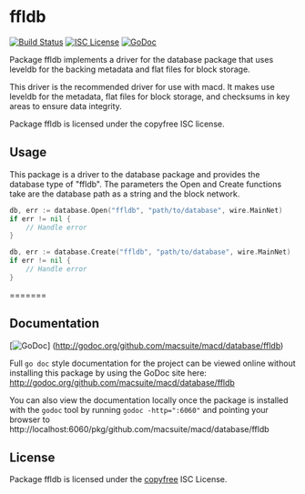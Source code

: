 ffldb
=====

[![Build Status](https://travis-ci.org/macsuite/macd.png?branch=master)](https://travis-ci.org/macsuite/macd)
[![ISC License](http://img.shields.io/badge/license-ISC-blue.svg)](http://copyfree.org)
[![GoDoc](https://godoc.org/github.com/macsuite/macd/database/ffldb?status.png)](http://godoc.org/github.com/macsuite/macd/database/ffldb)

Package ffldb implements a driver for the database package that uses leveldb for
the backing metadata and flat files for block storage.

This driver is the recommended driver for use with macd.  It makes use leveldb
for the metadata, flat files for block storage, and checksums in key areas to
ensure data integrity.

Package ffldb is licensed under the copyfree ISC license.

## Usage

This package is a driver to the database package and provides the database type
of "ffldb".  The parameters the Open and Create functions take are the
database path as a string and the block network.

```Go
db, err := database.Open("ffldb", "path/to/database", wire.MainNet)
if err != nil {
	// Handle error
}
```

```Go
db, err := database.Create("ffldb", "path/to/database", wire.MainNet)
if err != nil {
	// Handle error
}
```

=======
## Documentation

[![GoDoc](https://godoc.org/github.com/macsuite/macd/database/ffldb?status.png)]
(http://godoc.org/github.com/macsuite/macd/database/ffldb)

Full `go doc` style documentation for the project can be viewed online without
installing this package by using the GoDoc site here:
http://godoc.org/github.com/macsuite/macd/database/ffldb

You can also view the documentation locally once the package is installed with
the `godoc` tool by running `godoc -http=":6060"` and pointing your browser to
http://localhost:6060/pkg/github.com/macsuite/macd/database/ffldb

## License

Package ffldb is licensed under the [copyfree](http://copyfree.org) ISC
License.
